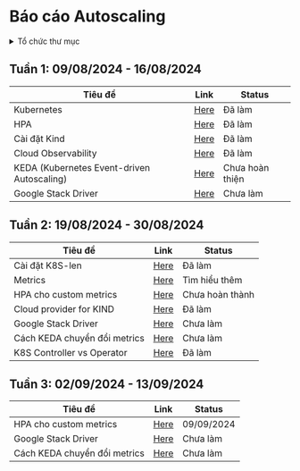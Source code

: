 # Báo cáo Autoscaling
<details>
    <summary>Tổ chức thư mục</summary>

```
.
├── docs: chứa báo cáo các tuần
├── code: chứa file code: YML, go, python
└── images: Chứa ảnh
```
</details>


## Tuần 1: 09/08/2024 - 16/08/2024
| Tiêu đề    | Link | Status |
| -------- | ------- | ------- |
| Kubernetes  | [Here](./docs/week1/K8S.md)    | Đã làm |
| HPA  | [Here](./docs/week1/HPA.md)    | Đã làm
| Cài đặt Kind | [Here](./docs/week1/kind.md) | Đã làm |
| Cloud Observability    | [Here](./docs/week1/Cloud%20observability.md)    | Đã làm |
| KEDA (Kubernetes Event-driven Autoscaling)| [Here](./docs/week1/KEDA.md)    | Chưa hoàn thiện |
| Google Stack Driver | [Here](./docs/week1/Google%20stack%20driver.md)| Chưa làm |

## Tuần 2: 19/08/2024 - 30/08/2024
| Tiêu đề    | Link | Status |
| -------- | ------- | -------- |
| Cài đặt K8S-len  | [Here](./code/setup/lens-setup.sh)    | Đã làm |
| Metrics  | [Here](./docs/week2/Metrics.md)    | Tìm hiểu thêm |
| HPA cho custom metrics | [Here](./docs/week2/HPA-for-custom-metrics.md)    | Chưa hoàn thành |
| Cloud provider for KIND | [Here](./docs/week2/kind.md#iii-cloud-provider-for-kind) | Đã làm |
| Google Stack Driver | [Here](./docs/week2/Google%20stack%20driver.md)| Chưa làm |
| Cách KEDA chuyển đổi metrics| [Here](./docs/week2/KEDA-convert-metrics-to-HPA.md)    | Chưa làm |
| K8S Controller vs Operator | [Here](./docs/week2/K8S-controller-vs-operator.md)    | Đã làm |

## Tuần 3: 02/09/2024 - 13/09/2024
| Tiêu đề    | Link | Status |
| -------- | ------- | -------- |
| HPA cho custom metrics | [Here](./docs/week2/HPA-for-custom-metrics.md)    | 09/09/2024 |
| Google Stack Driver | [Here](./docs/week3/Google%20stack%20driver.md)| Chưa làm |
| Cách KEDA chuyển đổi metrics| [Here](./docs/week3/KEDA-convert-metrics-to-HPA.md)    | Chưa làm |

